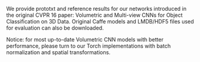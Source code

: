 We provide prototxt and reference results for our networks introduced in the original CVPR 16 paper: Volumetric and Multi-view CNNs for Object Classification on 3D Data. Original Caffe models and LMDB/HDF5 files used for evaluation can also be downloaded.

Notice: for most up-to-date Volumetric CNN models with better performance, please turn to our Torch implementations with batch normalization and spatial transformations.
